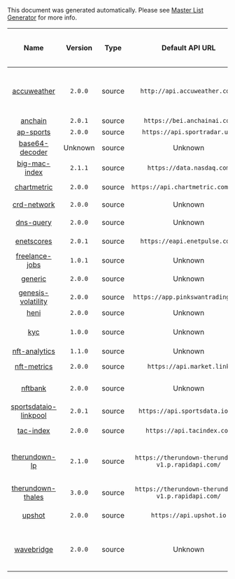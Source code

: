This document was generated automatically. Please see [Master List Generator](./packages/scripts#master-list-generator) for more info.

|                               Name                                | Version |  Type  |                  Default API URL                   | Dependencies |               Environment Variables (✅ = required)                |                            Endpoints                            | Default Endpoint | Batchable Endpoints | Supports WS |                   Unit Tests                   |                   Integration Tests                   | End-to-End Tests |
| :---------------------------------------------------------------: | :-----: | :----: | :------------------------------------------------: | :----------: | :----------------------------------------------------------------: | :-------------------------------------------------------------: | :--------------: | :-----------------: | :---------: | :--------------------------------------------: | :---------------------------------------------------: | :--------------: |
|           [accuweather](packages/accuweather/README.md)           | `2.0.0` | source |           `http://api.accuweather.com/`            |              |                   `API_ENDPOINT`, `API_KEY (✅)`                   | `current-conditions`, `location`, `location-current-conditions` |     Unknown      |                     |             |      [✅](packages/accuweather/test/unit)      |      [✅](packages/accuweather/test/integration)      |                  |
|               [anchain](packages/anchain/README.md)               | `2.0.1` | source |            `https://bei.anchainai.com`             |              |                           `API_KEY (✅)`                           |                           `category`                            |    `category`    |                     |             |        [✅](packages/anchain/test/unit)        |        [✅](packages/anchain/test/integration)        |                  |
|             [ap-sports](packages/ap-sports/README.md)             | `2.0.0` | source |            `https://api.sportradar.us/`            |              |                           `API_KEY (✅)`                           |                           `schedule`                            |     Unknown      |                     |             |       [✅](packages/ap-sports/test/unit)       |       [✅](packages/ap-sports/test/integration)       |                  |
|        [base64-decoder](packages/base64-decoder/README.md)        | Unknown | source |                      Unknown                       |   Unknown    |                              Unknown                               |                             Unknown                             |     Unknown      |       Unknown       |   Unknown   |                                                |                                                       |                  |
|         [big-mac-index](packages/big-mac-index/README.md)         | `2.1.1` | source |             `https://data.nasdaq.com`              |              |                           `API_KEY (✅)`                           |                             `price`                             |     `price`      |                     |             |     [✅](packages/big-mac-index/test/unit)     |     [✅](packages/big-mac-index/test/integration)     |                  |
|           [chartmetric](packages/chartmetric/README.md)           | `2.0.0` | source |         `https://api.chartmetric.com/api/`         |              |                           `API_KEY (✅)`                           |                      `auth`, `statistics`                       |     Unknown      |                     |             |      [✅](packages/chartmetric/test/unit)      |      [✅](packages/chartmetric/test/integration)      |                  |
|           [crd-network](packages/crd-network/README.md)           | `2.0.0` | source |                      Unknown                       |              |                           `API_KEY (✅)`                           |                         `address-info`                          |     Unknown      |                     |             |      [✅](packages/crd-network/test/unit)      |      [✅](packages/crd-network/test/integration)      |                  |
|             [dns-query](packages/dns-query/README.md)             | `2.0.0` | source |                      Unknown                       |              |               `CUSTOM_ENDPOINT`, `DNS_PROVIDER (✅)`               |                           `dnsQuery`                            |    `dnsQuery`    |                     |             |                                                |                                                       |                  |
|            [enetscores](packages/enetscores/README.md)            | `2.0.1` | source |           `https://eapi.enetpulse.com/`            |              |               `API_TOKEN (✅)`, `API_USERNAME (✅)`                |                           `schedule`                            |     Unknown      |                     |             |      [✅](packages/enetscores/test/unit)       |      [✅](packages/enetscores/test/integration)       |                  |
|        [freelance-jobs](packages/freelance-jobs/README.md)        | `1.0.1` | source |                      Unknown                       |              |                     `API_KEY`, `API_PROVIDER`                      |                             Unknown                             |     Unknown      |       Unknown       |             |    [✅](packages/freelance-jobs/test/unit)     |    [✅](packages/freelance-jobs/test/integration)     |                  |
|               [generic](packages/generic/README.md)               | `2.0.0` | source |                      Unknown                       |              |                      `GENERIC_BASE_URL (✅)`                       |                        `generic-request`                        |     Unknown      |                     |             |        [✅](packages/generic/test/unit)        |        [✅](packages/generic/test/integration)        |                  |
|    [genesis-volatility](packages/genesis-volatility/README.md)    | `2.0.0` | source |         `https://app.pinkswantrading.com`          |              |                   `API_ENDPOINT`, `API_KEY (✅)`                   |                          `volatility`                           |   `volatility`   |                     |             |  [✅](packages/genesis-volatility/test/unit)   |  [✅](packages/genesis-volatility/test/integration)   |                  |
|                  [heni](packages/heni/README.md)                  | `2.0.0` | source |                      Unknown                       |              |                           `API_KEY (✅)`                           |                             `price`                             |     Unknown      |                     |             |                                                |         [✅](packages/heni/test/integration)          |                  |
|                   [kyc](packages/kyc/README.md)                   | `1.0.0` | source |                      Unknown                       |              | `API_PROVIDER`, `CIPHERTRACE_ACCESS_KEY`, `CIPHERTRACE_SECRET_KEY` |                             Unknown                             |     Unknown      |       Unknown       |             |          [✅](packages/kyc/test/unit)          |          [✅](packages/kyc/test/integration)          |                  |
|         [nft-analytics](packages/nft-analytics/README.md)         | `1.1.0` | source |                      Unknown                       |              |                     `API_KEY`, `API_PROVIDER`                      |                             Unknown                             |     Unknown      |       Unknown       |             |     [✅](packages/nft-analytics/test/unit)     |     [✅](packages/nft-analytics/test/integration)     |                  |
|           [nft-metrics](packages/nft-metrics/README.md)           | `2.0.0` | source |             `https://api.market.link`              |              |                `ACCESS_KEY (✅)`, `SECRET_KEY (✅)`                |                             `tami`                              |      `tami`      |                     |             |      [✅](packages/nft-metrics/test/unit)      |      [✅](packages/nft-metrics/test/integration)      |                  |
|               [nftbank](packages/nftbank/README.md)               | `2.0.0` | source |                      Unknown                       |              |                           `API_KEY (✅)`                           |                    `estimate`, `floor-price`                    |     Unknown      |                     |             |        [✅](packages/nftbank/test/unit)        |        [✅](packages/nftbank/test/integration)        |                  |
| [sportsdataio-linkpool](packages/sportsdataio-linkpool/README.md) | `2.0.1` | source |           `https://api.sportsdata.io/v3`           |              |                         `MLB_API_KEY (✅)`                         |                           `schedule`                            |     Unknown      |                     |             | [✅](packages/sportsdataio-linkpool/test/unit) | [✅](packages/sportsdataio-linkpool/test/integration) |                  |
|             [tac-index](packages/tac-index/README.md)             | `2.0.0` | source |             `https://api.tacindex.com`             |              |              `API_PASSWORD (✅)`, `API_USERNAME (✅)`              |                             `price`                             |     `price`      |                     |             |       [✅](packages/tac-index/test/unit)       |       [✅](packages/tac-index/test/integration)       |                  |
|         [therundown-lp](packages/therundown-lp/README.md)         | `2.1.0` | source | `https://therundown-therundown-v1.p.rapidapi.com/` |              |                   `API_ENDPOINT`, `API_KEY (✅)`                   |          `event`, `events`, `schedule`, `total-score`           |  `total-score`   |                     |             |     [✅](packages/therundown-lp/test/unit)     |     [✅](packages/therundown-lp/test/integration)     |                  |
|     [therundown-thales](packages/therundown-thales/README.md)     | `3.0.0` | source | `https://therundown-therundown-v1.p.rapidapi.com/` |              |                   `API_ENDPOINT`, `API_KEY (✅)`                   |                       `odds`, `schedule`                        |     Unknown      |                     |             |   [✅](packages/therundown-thales/test/unit)   |   [✅](packages/therundown-thales/test/integration)   |                  |
|                [upshot](packages/upshot/README.md)                | `2.0.0` | source |              `https://api.upshot.io`               |              |                           `API_KEY (✅)`                           |                   `asset-price`, `statistics`                   |     Unknown      |                     |             |        [✅](packages/upshot/test/unit)         |        [✅](packages/upshot/test/integration)         |                  |
|            [wavebridge](packages/wavebridge/README.md)            | `2.0.0` | source |                      Unknown                       |              |                `API_CORP_CODE (✅)`, `API_KEY (✅)`                |       `auth`, `cmx-daily`, `kimp-daily`, `kimp-realtime`        |     Unknown      |                     |             |      [✅](packages/wavebridge/test/unit)       |      [✅](packages/wavebridge/test/integration)       |                  |
